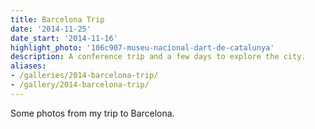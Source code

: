 ```yaml
---
title: Barcelona Trip
date: '2014-11-25'
date_start: '2014-11-16'
highlight_photo: '106c907-museu-nacional-dart-de-catalunya'
description: A conference trip and a few days to explore the city.
aliases:
- /galleries/2014-barcelona-trip/
- /gallery/2014-barcelona-trip/
---
```


Some photos from my trip to Barcelona.
